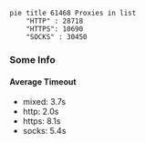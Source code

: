 
```mermaid
pie title 61468 Proxies in list
    "HTTP" : 28718
    "HTTPS": 10690
    "SOCKS" : 30450
```

### Some Info
#### Average Timeout

- mixed: 3.7s
- http: 2.0s
- https: 8.1s
- socks: 5.4s